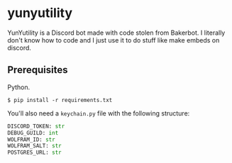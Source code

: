 # yunyutility
YunYutility is a Discord bot made with code stolen from Bakerbot. I literally don't know how to code and I just use it to do stuff like make embeds on discord.

## Prerequisites
Python.
```
$ pip install -r requirements.txt
```

You'll also need a `keychain.py` file with the following structure:
```py
DISCORD_TOKEN: str
DEBUG_GUILD: int
WOLFRAM_ID: str
WOLFRAM_SALT: str
POSTGRES_URL: str
```
